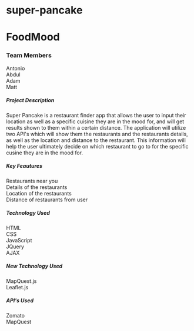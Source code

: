 # super-pancake

<h1>FoodMood</h1>

<h3>Team Members</h3>
Antonio
<br>
Abdul
<br>
Adam
<br>
Matt
<br>

<h5>Project Description</h5>
Super Pancake is a restaurant finder app that allows the user to input their location as well as a specific cuisine they are in the mood for, and will get results shown to them within a certain distance. The application will utilize two API's which will show them the restaurants and the restaurants details, as well as the location and distance to the restaurant. This information will help the user ultimately decide on which restaurant to go to for the specific cusine they are in the mood for.

<h5>Key Feautures</h5>
Restaurants near you
<br>
Details of the restaurants
<br>
Location of the restaurants
<br>
Distance of restaurants from user
<br>

<h5>Technology Used</h5>
HTML
<br>
CSS
<br>
JavaScript
<br>
JQuery
<br>
AJAX
<br>

<h5>New Technology Used</h5>
MapQuest.js
<br>
Leaflet.js

<h5>API's Used</h5>
Zomato
<br>
MapQuest